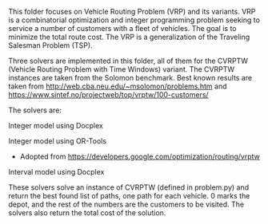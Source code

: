 This folder focuses on Vehicle Routing Problem (VRP) and its variants. VRP is a combinatorial optimization and integer programming problem seeking to service a number of customers with a fleet of vehicles. The goal is to minimize the total route cost. The VRP is a generalization of the Traveling Salesman Problem (TSP).

Three solvers are implemented in this folder, all of them for the CVRPTW (Vehicle Routing Problem with Time Windows) variant. The CVRPTW instances are taken from the Solomon benchmark.
Best known results are taken from http://web.cba.neu.edu/~msolomon/problems.htm and https://www.sintef.no/projectweb/top/vrptw/100-customers/

The solvers are:

Integer model using Docplex

Integer model using OR-Tools
- Adopted from https://developers.google.com/optimization/routing/vrptw

Interval model using Docplex

These solvers solve an instance of CVRPTW (defined in problem.py) and return the best found list of paths, one path for each vehicle. 0 marks the depot, and the rest of the numbers are the customers to be visited. The solvers also return the total cost of the solution.
